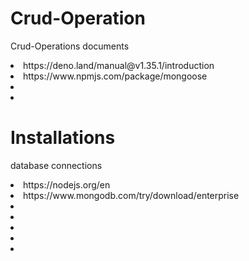 # Crud-Operation
Crud-Operations documents
<li>https://deno.land/manual@v1.35.1/introduction</li>
<li>https://www.npmjs.com/package/mongoose</li>
<li></li>
<li></li>

# Installations
database connections
<li>https://nodejs.org/en</li>
<li>https://www.mongodb.com/try/download/enterprise</li>
<li></li>
<li></li>
<li></li>
<li></li>
<li></li>
